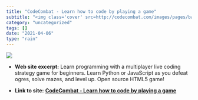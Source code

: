 ```yaml
---
title: "CodeCombat - Learn how to code by playing a game"
subtitle: "<img class='cover' src=http://codecombat.com/images/pages/base/logo_square_250.png>"
category: "uncategorized"
tags: []
date: "2021-04-06"
type: "rain"
---
```

<img class="cover" src=http://codecombat.com/images/pages/base/logo_square_250.png>



* **Web site excerpt:** Learn programming with a multiplayer live coding strategy game for beginners. Learn Python or JavaScript as you defeat ogres, solve mazes, and level up. Open source HTML5 game!

* **Link to site:** **[CodeCombat - Learn how to code by playing a game](https://codecombat.com)**